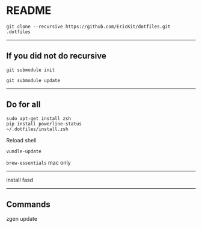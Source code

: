 # README

`git clone --recursive https://github.com/EricKit/dotfiles.git .dotfiles`

***

## If you did not do recursive

`git submodule init` 

`git submodule update`

***

## Do for all
`sudo apt-get install zsh`  
`pip install powerline-status`  
`~/.dotfiles/install.zsh`  

Reload shell

`vundle-update`

`brew-essentials` mac only

***

install fasd

***
## Commands
zgen update

